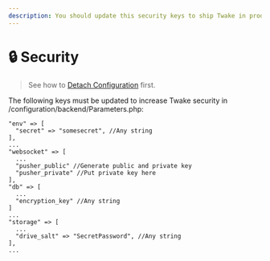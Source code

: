 ```yaml
---
description: You should update this security keys to ship Twake in production.
---
```


# 🔒 Security

> See how to [Detach Configuration](./) first.

The following keys must be updated to increase Twake security in /configuration/backend/Parameters.php:

```text
"env" => [
  "secret" => "somesecret", //Any string
],
...
"websocket" => [
  ...
  "pusher_public" //Generate public and private key
  "pusher_private" //Put private key here
],
"db" => [
  ...
  "encryption_key" //Any string
]
...
"storage" => [
  ...
  "drive_salt" => "SecretPassword", //Any string
],
...
```



